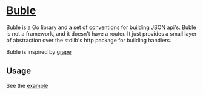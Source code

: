 # [Buble](https://github.com/ejholmes/buble)

Buble is a Go library and a set of conventions for building JSON api's.
Buble is not a framework, and it doesn't have a router. It just provides
a small layer of abstraction over the stdlib's http package for building
handlers.

Buble is inspired by [grape](https://github.com/intridea/grape)

## Usage

See the [example](/example)
